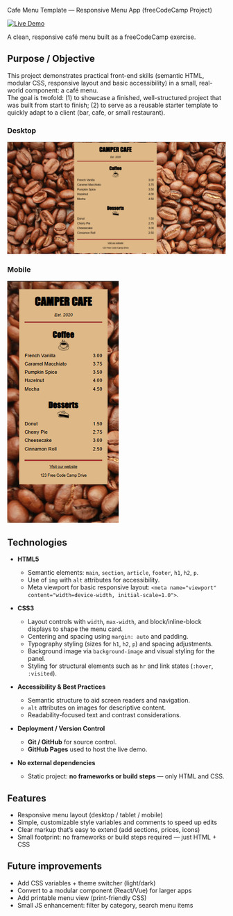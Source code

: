 Cafe Menu Template — Responsive Menu App (freeCodeCamp Project)

[![Live Demo](https://img.shields.io/badge/Live-Demo–View-green)](https://luisjim746.github.io/Cafe-menu-template/) 

A clean, responsive café menu built as a freeCodeCamp exercise.

## Purpose / Objective
This project demonstrates practical front-end skills (semantic HTML, modular CSS, responsive layout and basic accessibility) in a small, real-world component: a café menu.  
The goal is twofold: (1) to showcase a finished, well-structured project that was built from start to finish; (2) to serve as a reusable starter template to quickly adapt to a client (bar, cafe, or small restaurant).

### Desktop
![Desktop preview](./assets/screenshot-desktop.png)

### Mobile
![Mobile preview](./assets/screenshot-mobile.png)


## Technologies

- **HTML5**
  - Semantic elements: `main`, `section`, `article`, `footer`, `h1`, `h2`, `p`.
  - Use of `img` with `alt` attributes for accessibility.
  - Meta viewport for basic responsive layout: `<meta name="viewport" content="width=device-width, initial-scale=1.0">`.

- **CSS3**
  - Layout controls with `width`, `max-width`, and block/inline-block displays to shape the menu card.
  - Centering and spacing using `margin: auto` and padding.
  - Typography styling (sizes for `h1`, `h2`, `p`) and spacing adjustments.
  - Background image via `background-image` and visual styling for the panel.
  - Styling for structural elements such as `hr` and link states (`:hover`, `:visited`).

- **Accessibility & Best Practices**
  - Semantic structure to aid screen readers and navigation.
  - `alt` attributes on images for descriptive content.
  - Readability-focused text and contrast considerations.

- **Deployment / Version Control**
  - **Git / GitHub** for source control.
  - **GitHub Pages** used to host the live demo.

- **No external dependencies**
  - Static project: **no frameworks or build steps** — only HTML and CSS.

## Features
- Responsive menu layout (desktop / tablet / mobile)
- Simple, customizable style variables and comments to speed up edits
- Clear markup that’s easy to extend (add sections, prices, icons)
- Small footprint: no frameworks or build steps required — just HTML + CSS

## Future improvements
- Add CSS variables + theme switcher (light/dark)
- Convert to a modular component (React/Vue) for larger apps
- Add printable menu view (print-friendly CSS)
- Small JS enhancement: filter by category, search menu items

